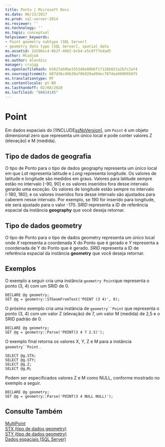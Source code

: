 ```yaml
---
title: Ponto | Microsoft Docs
ms.date: 06/13/2017
ms.prod: sql-server-2014
ms.reviewer: ''
ms.technology: ''
ms.topic: conceptual
helpviewer_keywords:
- Point geometry subtype [SQL Server]
- geometry data type [SQL Server], spatial data
ms.assetid: 2a596ec4-8b2f-4962-bcb4-e5c8f77edad5
author: MladjoA
ms.author: mlandzic
manager: craigg
ms.openlocfilehash: b5027eb9be355348e00b6f17128b821a2bfc2af4
ms.sourcegitcommit: b87d36c46b39af8b929ad94ec707dee8800950f5
ms.translationtype: MT
ms.contentlocale: pt-BR
ms.lasthandoff: 02/08/2020
ms.locfileid: "66014145"
---
```

# <a name="point"></a>Point
  Em dados espaciais do [!INCLUDE[ssNoVersion](../../includes/ssnoversion-md.md)], um `Point` é um objeto dimensional zero que representa um único local e pode conter valores Z (elevação) e M (medida).  
  
## <a name="geography-data-type"></a>Tipo de dados de geografia  
 O tipo de Ponto para o tipo de dados geography representa um único local em que *Lat* representa latitude e *Long* representa longitude. Os valores de latitude e longitude são medidos em graus. Valores para latitude sempre estão no intervalo [-90, 90] e os valores inseridos fora desse intervalo gerarão uma exceção. Os valores de longitude estão sempre no intervalo (-180, 180]; e os valores inseridos fora desse intervalo são ajustados para caberem nesse intervalo. Por exemplo, se 190 for inserido para longitude, ele será ajustado para o valor -170. *SRID* representa a ID de referência espacial da instância **geography** que você deseja retornar.  
  
## <a name="geometry-data-type"></a>Tipo de dados geometry  
 O tipo de Ponto para o tipo de dados geometry representa um único local onde *X* representa a coordenada X do Ponto que é gerado e *Y* representa a coordenada de Y do Ponto que é gerado. *SRID* representa a ID de referência espacial da instância **geometry** que você deseja retornar.  
  
## <a name="examples"></a>Exemplos  
 O exemplo a seguir cria uma instância `geometry Point`que representa o ponto (3, 4) com um SRID de 0.  
  
```  
DECLARE @g geometry;  
SET @g = geometry::STGeomFromText('POINT (3 4)', 0);  
```  
  
 O próximo exemplo cria uma instância de `geometry``Point` que representa o ponto (3, 4) com um valor Z (elevação) de 7, um valor M (medida) de 2,5 e o SRID padrão de 0.  
  
```  
DECLARE @g geometry;  
SET @g = geometry::Parse('POINT(3 4 7 2.5)');  
```  
  
 O exemplo final retorna os valores X, Y, Z e M para a instância `geometry``Point` .  
  
```  
SELECT @g.STX;  
SELECT @g.STY;  
SELECT @g.Z;  
SELECT @g.M;  
```  
  
 Podem ser especificados valores Z e M como NULL, conforme mostrado no exemplo a seguir.  
  
```  
DECLARE @g geometry;  
SET @g = geometry::Parse('POINT(3 4 NULL NULL)');  
```  
  
## <a name="see-also"></a>Consulte Também  
 [MultiPoint](multipoint.md)   
 [STX &#40;tipo de dados geometry&#41;](/sql/t-sql/spatial-geometry/stx-geometry-data-type)   
 [STY &#40;tipo de dados geometry&#41;](/sql/t-sql/spatial-geometry/sty-geometry-data-type)   
 [Dados espaciais &#40;SQL Server&#41;](spatial-data-sql-server.md)  
  
  
